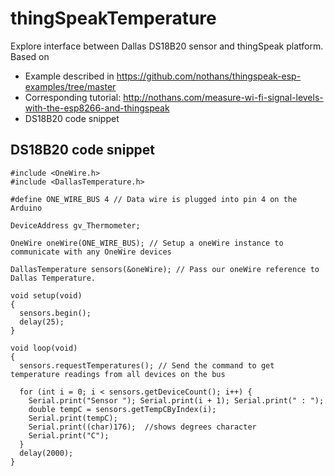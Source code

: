 # thingSpeakTemperature
Explore interface between Dallas DS18B20 sensor and thingSpeak platform. <br>
Based on 
* Example described in https://github.com/nothans/thingspeak-esp-examples/tree/master <br>
* Corresponding tutorial: http://nothans.com/measure-wi-fi-signal-levels-with-the-esp8266-and-thingspeak
* DS18B20 code snippet

## DS18B20 code snippet

```
#include <OneWire.h> 
#include <DallasTemperature.h>

#define ONE_WIRE_BUS 4 // Data wire is plugged into pin 4 on the Arduino 

DeviceAddress gv_Thermometer;

OneWire oneWire(ONE_WIRE_BUS); // Setup a oneWire instance to communicate with any OneWire devices  

DallasTemperature sensors(&oneWire); // Pass our oneWire reference to Dallas Temperature. 
  
void setup(void) 
{ 
  sensors.begin(); 
  delay(25);
} 

void loop(void) 
{ 
  sensors.requestTemperatures(); // Send the command to get temperature readings from all devices on the bus

  for (int i = 0; i < sensors.getDeviceCount(); i++) {
    Serial.print("Sensor "); Serial.print(i + 1); Serial.print(" : ");
    double tempC = sensors.getTempCByIndex(i);
    Serial.print(tempC); 
    Serial.print((char)176);  //shows degrees character
    Serial.print("C");
  }
  delay(2000); 
} 
```
